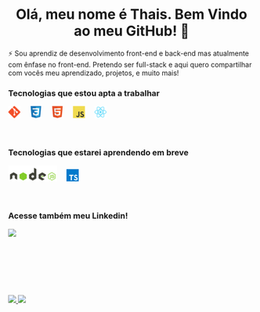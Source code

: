 <h1 align="center"> Olá, meu nome é Thais. 
  Bem Vindo ao meu GitHub! 👋</h1>


 ⚡  Sou aprendiz de desenvolvimento front-end e back-end mas atualmente com ênfase no front-end. Pretendo ser full-stack e aqui quero compartilhar com vocês meu aprendizado, projetos, e muito mais! 
 
### Tecnologias que estou apta a trabalhar
<div>
<img src="./images/git.png" width="25" style="margin-right: 15px" title="Git"/> 
<img src="./images/css.png" width="25" style="margin-right: 15px" title="CSS3"/>
<img src="./images/html.png" width="25" style="margin-right: 15px" title="HTML5"/>
<img src="./images/js.png" width="25" style="margin-right: 15px" title="JavaScript"/>
<img src="./images/react.png" width="25" style="margin-right: 15px" title="React"/>
<div/>



<br/>
<br/>
  
### Tecnologias que estarei aprendendo em breve
  
<div>
<img src="./images/node.png" width="100" style="margin-right: 15px" title="Node JS"/>
<img src="./images/typescript.png" width="25" style="margin-right: 15px" title="TypeScript"/>
<div/>
  
 <br/>
 <br/>
  
 ### Acesse também meu Linkedin!
 
 [<img src="https://img.shields.io/badge/linkedin-%230077B5.svg?&style=for-the-badge&logo=linkedin&logoColor=white" />](https://www.linkedin.com/in/thais-cintra-6875a1221/)



 <br/>
 <br/>
 <br/>
 <br/>
 <br/>
 <br/>
 
<div>
  <a href="https://github.com/cintrathais">
  <img height="180em" src="https://github-readme-stats.vercel.app/api/top-langs/?username=cintrathais&layout=compact&langs_count=6&theme=panda"/>
  <img height="180em" src="https://github-readme-stats.vercel.app/api?username=cintrathais&show_icons=true&theme=panda&include_all_commits=true&count_private=true"/>
</div>

